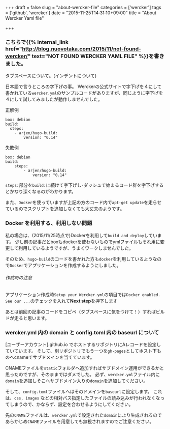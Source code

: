 +++
draft = false
slug = "about-wercker-file"
categories = ['wercker']
tags = ['github', 'wercker']
date = "2015-11-25T14:31:10+09:00"
title = "About Wercker Yaml file"

+++

### こちらで{{% internal_link href="http://blog.nuovotaka.com/2015/11/not-found-wercker/" text="NOT FOUND WERCKER YAML FILE" %}}を書きました。
タブスペースについて。(インデントについて)

日本語で言うところの字下げの事。
Werckerの公式サイトで字下げを４にして書かれている``wercker.yml``のサンプルコードがありますが、同じように字下げを４にして試してみましたが動作しませんでした。

<!--more-->

正解例
```
box: debian
build:
  steps:
    - arjen/hugo-build:
        version: "0.14"
```

失敗例
```
box: debian
build:
    steps:
        - arjen/hugo-build:
            version: "0.14"
```

``steps:``部分を``build:``に続けて字下げし``-``ダッシュで始まるコード群を字下げするとかなり深くなるのがわかります。

また、``Docker``を使っていますが上記の方のコード内で``apt-get update``を走らせているのでスクリプトを追加しなくても大丈夫のようです。

### Docker を利用する、利用しない問題
私の場合は、(2015/11/25時点で)Dockerを利用して``build and deploy``しています。
少し前の記事だとboxもdockerを使わないものでymlファイルもそれ用に変更して利用しているようですが、うまくワークしませんでした。

そのため、``hugo-build``のコードを書かれた方も``docker``を利用しているようなので``Docker``でアプリケーションを作成するようにしました。

###### 作成時の注意
アプリケーション作成時``Setup your Wercker.yml``の項目では``Docker enabled. See our ...``のチェックを入れて**Next step**を押下します

あとは前回の記事のコードをコピペ（タブスペースに気をつけて！）すればビルドが走ると思います。

### wercker.yml 内の domain と config.toml 内の baseurl について
[ユーザーアカウント].github.io でホストするリポジトリにAレコードを設定していています。
そして、別リポジトリでもう一つを``gh-pages``としてホスト下ものへcnameでサブドメインを当てています。

CNAMEファイルを``static``フォルダへ追加すればサブドメイン運用ができるかと思ったのですが、そのままではダメでした。
必ず、``wercker.yml``ファイル内に``domain``を追加しそこへサブドメイン入りの``domain``を追加してください。

そして、``config.toml``ファイルへはそのドメインを``baseurl``に設定します。
これは、``css, images`` などの相対パス指定したファイルの読み込みが行われなくなってしまうので、かならず、設定を合わせるようにしてください。

先の``CNAME``ファイルは、``wercker.yml``で設定された``domain``により生成されるのであらかじめ``CNAME``ファイルを用意しても無視されますのでご注意ください。
